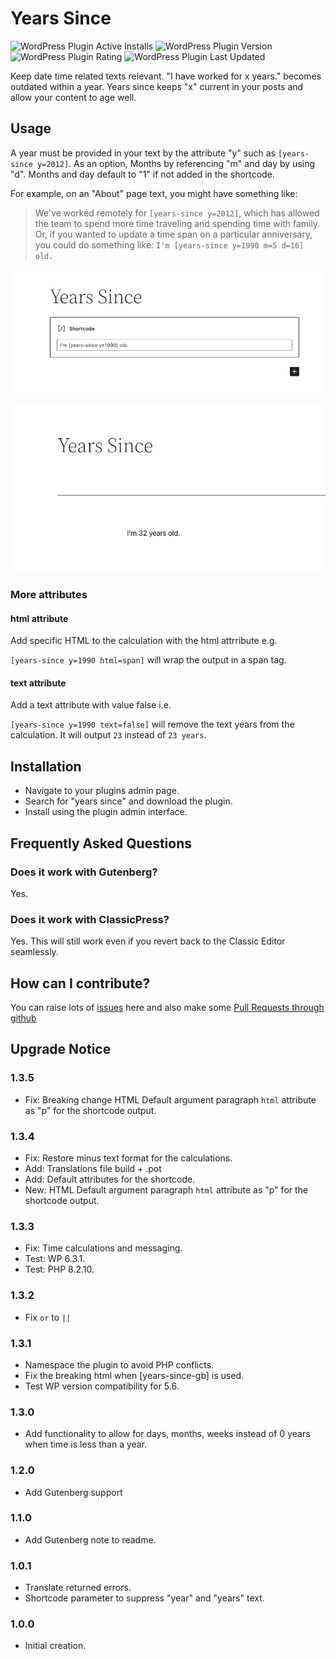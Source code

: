# Years Since

![WordPress Plugin Active Installs](https://img.shields.io/wordpress/plugin/installs/years-since)
![WordPress Plugin Version](https://img.shields.io/wordpress/plugin/v/years-since)
![WordPress Plugin Rating](https://img.shields.io/wordpress/plugin/rating/years-since)
![WordPress Plugin Last Updated](https://img.shields.io/wordpress/plugin/last-updated/years-since)

Keep date time related texts relevant. "I have worked for x years." becomes outdated within a year. Years since keeps "x" current in your posts and allow your content to age well. 

## Usage

A year must be provided in your text by the attribute "y" such as ``[years-since y=2012]``.
As an option, Months by referencing "m" and day by using "d". Months and day default to "1" if not added in the shortcode.

For example, on an "About" page text, you might have something like:

> We've worked remotely for ``[years-since y=2012]``, which has allowed the team to spend more time traveling and spending time with family.
Or, if you wanted to update a time span on a particular anniversary, you could do something like:
``I'm [years-since y=1990 m=5 d=16] old.``

![Admin Shortcode](./.wordpress-org/screenshot-1.png)

![Page/Post Preview](./.wordpress-org/screenshot-2.png)

### More attributes
#### html attribute
Add specific HTML to the calculation with the html attrribute e.g.

`[years-since y=1990 html=span]` will wrap the output in a span tag.

#### text attribute
Add a text attribute with value false i.e.

`[years-since y=1990 text=false]` will remove the text years from the calculation. It will output `23` instead of `23 years`.

## Installation
* Navigate to your plugins admin page.
* Search for "years since" and download the plugin.
* Install using the plugin admin interface.

## Frequently Asked Questions

### Does it work with Gutenberg?
Yes.

### Does it work with ClassicPress?
Yes. This will still work even if you revert back to the Classic Editor seamlessly.

## How can I contribute?
You can raise lots of [issues](https://github.com/bahiirwa/years-since/) here and also make some [Pull Requests through github](https://github.com/bahiirwa/years-since/)

## Upgrade Notice

### 1.3.5
- Fix: Breaking change HTML Default argument paragraph `html` attribute as "p" for the shortcode output.

### 1.3.4
- Fix: Restore minus text format for the calculations.
- Add: Translations file build + .pot
- Add: Default attributes for the shortcode.
- New: HTML Default argument paragraph `html` attribute as "p" for the shortcode output.

### 1.3.3
- Fix: Time calculations and messaging.
- Test: WP 6.3.1.
- Test: PHP 8.2.10.

### 1.3.2
- Fix `or` to `||`

### 1.3.1
- Namespace the plugin to avoid PHP conflicts.
- Fix the breaking html when [years-since-gb] is used.
- Test WP version compatibility for 5.6.

### 1.3.0
- Add functionality to allow for days, months, weeks instead of 0 years when time is less than a year.

### 1.2.0
- Add Gutenberg support

### 1.1.0
- Add Gutenberg note to readme.

### 1.0.1
- Translate returned errors.
- Shortcode parameter to suppress "year" and "years" text.

### 1.0.0
- Initial creation.
